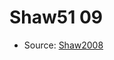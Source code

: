 <a name="material" />

# Shaw51 09
<script type="application/ld+json">
  {
    "@context": "https://schema.org/",
    "@type": "ChemicalSubstance",
    "http://purl.org/dc/terms/conformsTo":
      {
        "@type": "CreativeWork",
        "@id": "https://bioschemas.org/profiles/ChemicalSubstance/0.4-RELEASE/"
      },
    "@id": "https://egonw.github.io/nanowiki/nanowiki39.html#material",
    "name": "Shaw51 09",
    "sameAs": "http://127.0.0.1/mediawiki/index.php/Special:URIResolver/Shaw51_09"
  }
</script>


* Source: [Shaw2008](http://127.0.0.1/mediawiki/index.php/Special:URIResolver/Shaw2008)
